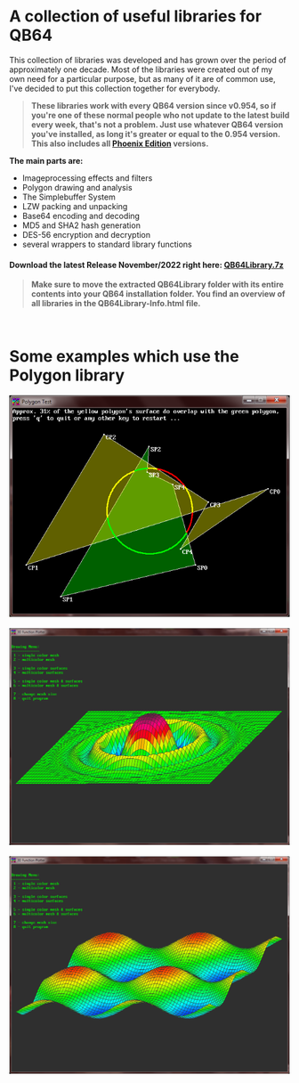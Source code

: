 # A collection of useful libraries for QB64
This collection of libraries was developed and has grown over the period of approximately one decade. Most of the libraries were created out of my own need for a particular purpose, but as many of it are of common use, I've decided to put this collection together for everybody.

>**These libraries work with every QB64 version since v0.954, so if you're one of these normal people who not update to the latest build every week, that's not a problem. Just use whatever QB64 version you've installed, as long it's greater or equal to the 0.954 version. This also includes all [Phoenix Edition](https://github.com/QB64-Phoenix-Edition/QB64pe/releases) versions.**

**The main parts are:**

- Imageprocessing effects and filters
- Polygon drawing and analysis
- The Simplebuffer System
- LZW packing and unpacking
- Base64 encoding and decoding
- MD5 and SHA2 hash generation
- DES-56 encryption and decryption
- several wrappers to standard library functions

#### Download the latest Release November/2022 right here: [QB64Library.7z](https://github.com/RhoSigma-QB64/QB64Library/raw/main/QB64Library.7z)

>**Make sure to move the extracted QB64Library folder with its entire contents into your QB64 installation folder. You find an overview of all libraries in the QB64Library-Info.html file.**

<br>

# Some examples which use the Polygon library
![PolygonTest](images/PolyTest.png)
<br><br>
![3dFunc-1](images/3dFunc-1.png)
<br><br>
![3dFunc-2](images/3dFunc-2.png)
